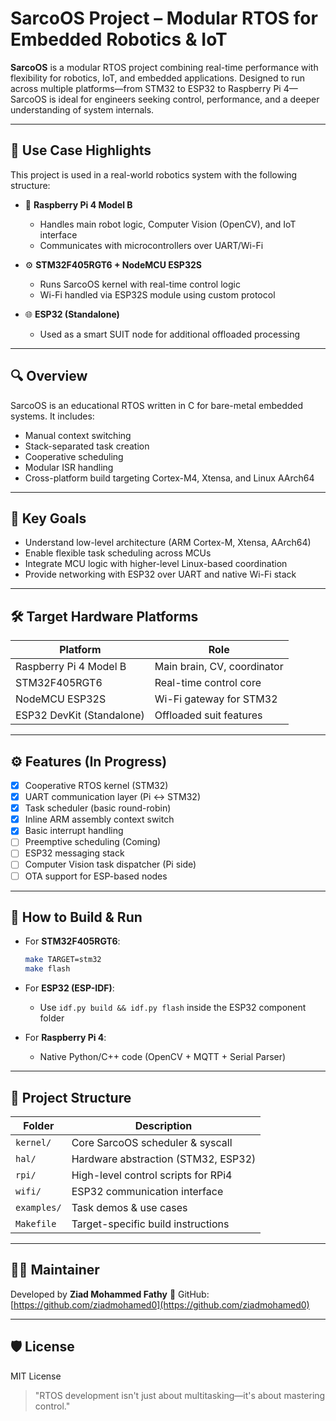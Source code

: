 
# SarcoOS Project – Modular RTOS for Embedded Robotics & IoT

**SarcoOS** is a modular RTOS project combining real-time performance with flexibility for robotics, IoT, and embedded applications. Designed to run across multiple platforms—from STM32 to ESP32 to Raspberry Pi 4—SarcoOS is ideal for engineers seeking control, performance, and a deeper understanding of system internals.

---

## 🚀 Use Case Highlights

This project is used in a real-world robotics system with the following structure:

- 🤖 **Raspberry Pi 4 Model B**  
  - Handles main robot logic, Computer Vision (OpenCV), and IoT interface
  - Communicates with microcontrollers over UART/Wi-Fi

- ⚙️ **STM32F405RGT6 + NodeMCU ESP32S**  
  - Runs SarcoOS kernel with real-time control logic  
  - Wi-Fi handled via ESP32S module using custom protocol

- 🌐 **ESP32 (Standalone)**  
  - Used as a smart SUIT node for additional offloaded processing

---

## 🔍 Overview

SarcoOS is an educational RTOS written in C for bare-metal embedded systems. It includes:

- Manual context switching
- Stack-separated task creation
- Cooperative scheduling
- Modular ISR handling
- Cross-platform build targeting Cortex-M4, Xtensa, and Linux AArch64

---

## 🧠 Key Goals

- Understand low-level architecture (ARM Cortex-M, Xtensa, AArch64)  
- Enable flexible task scheduling across MCUs  
- Integrate MCU logic with higher-level Linux-based coordination  
- Provide networking with ESP32 over UART and native Wi-Fi stack  

---

## 🛠️ Target Hardware Platforms

| Platform                | Role                         |
|-------------------------|------------------------------|
| Raspberry Pi 4 Model B  | Main brain, CV, coordinator  |
| STM32F405RGT6           | Real-time control core       |
| NodeMCU ESP32S          | Wi-Fi gateway for STM32      |
| ESP32 DevKit (Standalone)| Offloaded suit features      |

---

## ⚙️ Features (In Progress)

- [x] Cooperative RTOS kernel (STM32)  
- [x] UART communication layer (Pi ↔ STM32)  
- [x] Task scheduler (basic round-robin)  
- [x] Inline ARM assembly context switch  
- [x] Basic interrupt handling  
- [ ] Preemptive scheduling (Coming)  
- [ ] ESP32 messaging stack  
- [ ] Computer Vision task dispatcher (Pi side)  
- [ ] OTA support for ESP-based nodes  

---

## 🧪 How to Build & Run

- For **STM32F405RGT6**:
  ```bash
  make TARGET=stm32
  make flash


* For **ESP32 (ESP-IDF)**:

  * Use `idf.py build && idf.py flash` inside the ESP32 component folder

* For **Raspberry Pi 4**:

  * Native Python/C++ code (OpenCV + MQTT + Serial Parser)

---

## 🧩 Project Structure

| Folder      | Description                         |
| ----------- | ----------------------------------- |
| `kernel/`   | Core SarcoOS scheduler & syscall    |
| `hal/`      | Hardware abstraction (STM32, ESP32) |
| `rpi/`      | High-level control scripts for RPi4 |
| `wifi/`     | ESP32 communication interface       |
| `examples/` | Task demos & use cases              |
| `Makefile`  | Target-specific build instructions  |

---

## 🧑‍💻 Maintainer

Developed by **Ziad Mohammed Fathy**
🔗 GitHub: [https://github.com/ziadmohamed0](https://github.com/ziadmohamed0)

---

## 🛡️ License

MIT License

> "RTOS development isn't just about multitasking—it's about mastering control."
